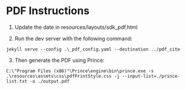 
# PDF Instructions

1. Update the date in resources/layouts/sdk_pdf.html

2. Run the dev server with the following command:

```
jekyll serve --config .\_pdf_config.yaml --destination ../pdf_site
```

3. Then generate the PDF using Prince:

```
C:\"Program Files (x86)"\Prince\engine\bin\prince.exe -s .\resources\assets\css\pdfPrintStyle.css -j --input-list=./prince-list.txt -o ./output.pdf
```

